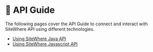 # :book: API Guide

<Seo/>

The following pages cover the API Guide to connect and interact with SiteWhere
API using different technologies.

- [Using SiteWhere Java API](./java-api.md)
- [Using SiteWhere Javascript API](./javascript-api.md)
